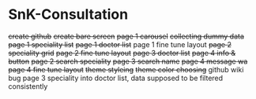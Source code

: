 # SnK-Consultation
~~create github~~
~~create bare screen~~
~~page 1 carousel~~
~~collecting dummy data~~
~~page 1 speciality list~~
~~page 1 doctor list~~
page 1 fine tune layout
~~page 2 speciality grid~~
~~page 2 fine tune layout~~
~~page 3 doctor list~~
~~page 4 info & button~~
~~page 2 search speciality~~
~~page 3 search name~~
~~page 4 message wa~~
~~page 4 fine tune layout~~
~~theme styleing~~
~~theme color choosing~~
github wiki 
bug page 3 speciality into doctor list, data supposed to be filtered consistently